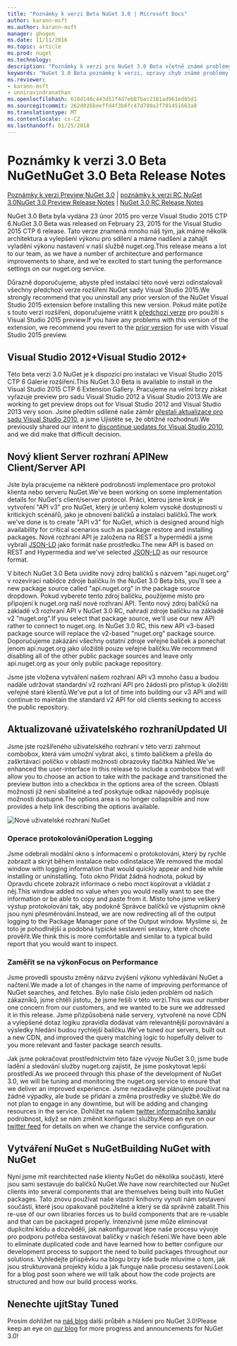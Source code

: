 ```yaml
---
title: "Poznámky k verzi Beta NuGet 3.0 | Microsoft Docs"
author: karann-msft
ms.author: karann-msft
manager: ghogen
ms.date: 11/11/2016
ms.topic: article
ms.prod: nuget
ms.technology: 
description: "Poznámky k verzi pro NuGet 3.0 Beta včetně známé problémy, opravy chyb, přidaných funkcí a chcete."
keywords: "NuGet 3.0 Beta poznámky k verzi, opravy chyb známé problémy, přidat funkce, chcete"
ms.reviewer:
- karann-msft
- unniravindranathan
ms.openlocfilehash: 618d140c443d51f4d7eb87bac2381ad961ed85d1
ms.sourcegitcommit: 262d026beeffd4f3b6fc47d780a2f701451663a8
ms.translationtype: MT
ms.contentlocale: cs-CZ
ms.lasthandoff: 01/25/2018
---
```

# <a name="nuget-30-beta-release-notes"></a><span data-ttu-id="754dc-104">Poznámky k verzi 3.0 Beta NuGet</span><span class="sxs-lookup"><span data-stu-id="754dc-104">NuGet 3.0 Beta Release Notes</span></span>

<span data-ttu-id="754dc-105">[Poznámky k verzi Preview NuGet 3.0](../release-notes/nuget-3.0-preview.md) | [poznámky k verzi RC NuGet 3.0](../release-notes/nuget-3.0-rc.md)</span><span class="sxs-lookup"><span data-stu-id="754dc-105">[NuGet 3.0 Preview Release Notes](../release-notes/nuget-3.0-preview.md) | [NuGet 3.0 RC Release Notes](../release-notes/nuget-3.0-rc.md)</span></span>

<span data-ttu-id="754dc-106">NuGet 3.0 Beta byla vydána 23 únor 2015 pro verze Visual Studio 2015 CTP 6.</span><span class="sxs-lookup"><span data-stu-id="754dc-106">NuGet 3.0 Beta was released on February 23, 2015 for the Visual Studio 2015 CTP 6 release.</span></span> <span data-ttu-id="754dc-107">Tato verze znamená mnoho náš tým, jak máme několik architektura a vylepšení výkonu pro sdílení a máme nadšení a zahájit vyladění výkonu nastavení v naší službě nuget.org.</span><span class="sxs-lookup"><span data-stu-id="754dc-107">This release means a lot to our team, as we have a number of architecture and performance improvements to share, and we're excited to start tuning the performance settings on our nuget.org service.</span></span>

<span data-ttu-id="754dc-108">Důrazně doporučujeme, abyste před instalací této nové verzi odinstalovali všechny předchozí verze rozšíření NuGet sady Visual Studio 2015.</span><span class="sxs-lookup"><span data-stu-id="754dc-108">We strongly recommend that you uninstall any prior version of the NuGet Visual Studio 2015 extension before installing this new version.</span></span>  <span data-ttu-id="754dc-109">Pokud máte potíže s touto verzí rozšíření, doporučujeme vrátit k [předchozí verze](http://nuget.codeplex.com/downloads/get/909582) pro použití s Visual Studio 2015 preview.</span><span class="sxs-lookup"><span data-stu-id="754dc-109">If you have any problems with this version of the extension, we recommend you revert to the [prior version](http://nuget.codeplex.com/downloads/get/909582) for use with Visual Studio 2015 preview.</span></span>

## <a name="visual-studio-2012"></a><span data-ttu-id="754dc-110">Visual Studio 2012+</span><span class="sxs-lookup"><span data-stu-id="754dc-110">Visual Studio 2012+</span></span>

<span data-ttu-id="754dc-111">Této beta verzi 3.0 NuGet je k dispozici pro instalaci ve Visual Studio 2015 CTP 6 Galerie rozšíření.</span><span class="sxs-lookup"><span data-stu-id="754dc-111">This NuGet 3.0 Beta is available to install in the Visual Studio 2015 CTP 6 Extension Gallery.</span></span> <span data-ttu-id="754dc-112">Pracujeme na velmi brzy získat vyřazuje preview pro sadu Visual Studio 2012 a Visual Studio 2013.</span><span class="sxs-lookup"><span data-stu-id="754dc-112">We are working to get preview drops out for Visual Studio 2012 and Visual Studio 2013 very soon.</span></span> <span data-ttu-id="754dc-113">Jsme předtím sdílené naše záměr [přestali aktualizace pro sadu Visual Studio 2010](http://blog.nuget.org/20141002/visual-studio-2010.html), a jsme Ujistěte se, že obtížné rozhodnutí.</span><span class="sxs-lookup"><span data-stu-id="754dc-113">We previously shared our intent to [discontinue updates for Visual Studio 2010](http://blog.nuget.org/20141002/visual-studio-2010.html), and we did make that difficult decision.</span></span>

## <a name="new-clientserver-api"></a><span data-ttu-id="754dc-114">Nový klient Server rozhraní API</span><span class="sxs-lookup"><span data-stu-id="754dc-114">New Client/Server API</span></span>

<span data-ttu-id="754dc-115">Jste byla pracujeme na některé podrobnosti implementace pro protokol klienta nebo serveru NuGet.</span><span class="sxs-lookup"><span data-stu-id="754dc-115">We've been working on some implementation details for NuGet's client/server protocol.</span></span> <span data-ttu-id="754dc-116">Práci, kterou jsme krok je vytvoření "API v3" pro NuGet, který je určený kolem vysoké dostupnosti u kritických scénářů, jako je obnovení balíčků a instalaci balíčků.</span><span class="sxs-lookup"><span data-stu-id="754dc-116">The work we've done is to create "API v3" for NuGet, which is designed around high availability for critical scenarios such as package restore and installing packages.</span></span> <span data-ttu-id="754dc-117">Nové rozhraní API je založena na REST a hypermédií a jsme vybrali [JSON-LD](http://json-ld.org) jako formát naše prostředku.</span><span class="sxs-lookup"><span data-stu-id="754dc-117">The new API is based on REST and Hypermedia and we've selected [JSON-LD](http://json-ld.org) as our resource format.</span></span>

<span data-ttu-id="754dc-118">V bitech NuGet 3.0 Beta uvidíte nový zdroj balíčků s názvem "api.nuget.org" v rozevírací nabídce zdroje balíčku.</span><span class="sxs-lookup"><span data-stu-id="754dc-118">In the NuGet 3.0 Beta bits, you'll see a new package source called "api.nuget.org" in the package source dropdown.</span></span>   <span data-ttu-id="754dc-119">Pokud vyberete tento zdroj balíčku, použijeme místo pro připojení k nuget.org naší nové rozhraní API. Tento nový zdroj balíčků na základě v3 rozhraní API v NuGet 3.0 RC, nahradí zdroje balíčku na základě v2 "nuget.org".</span><span class="sxs-lookup"><span data-stu-id="754dc-119">If you select that package source, we'll use our new API rather to connect to nuget.org. In NuGet 3.0 RC, this new API v3-based package source will replace the v2-based "nuget.org" package source.</span></span>  <span data-ttu-id="754dc-120">Doporučujeme zakázání všechny ostatní zdroje veřejné balíček a ponechat jenom api.nuget.org jako úložiště pouze veřejné balíčku.</span><span class="sxs-lookup"><span data-stu-id="754dc-120">We recommend disabling all of the other public package sources and leave only api.nuget.org as your only public package repository.</span></span>

<span data-ttu-id="754dc-121">Jsme jste vložena vytváření našem rozhraní API v3 mnoho času a budou nadále udržovat standardní v2 rozhraní API pro žádosti pro přístup k úložišti veřejné staré klientů.</span><span class="sxs-lookup"><span data-stu-id="754dc-121">We've put a lot of time into building our v3 API and will continue to maintain the standard v2 API for old clients seeking to access the public repository.</span></span>

## <a name="updated-ui"></a><span data-ttu-id="754dc-122">Aktualizované uživatelského rozhraní</span><span class="sxs-lookup"><span data-stu-id="754dc-122">Updated UI</span></span>

<span data-ttu-id="754dc-123">Jsme jste rozšířeného uživatelského rozhraní v této verzi zahrnout combobox, která vám umožní vybrat akci, s tímto balíčkem a přešla do zaškrtávací políčko v oblasti možnosti obrazovky tlačítka Náhled.</span><span class="sxs-lookup"><span data-stu-id="754dc-123">We've enhanced the user-interface in this release to include a combobox that will allow you to choose an action to take with the package and transitioned the preview button into a checkbox in the options area of the screen.</span></span>  <span data-ttu-id="754dc-124">Oblasti možnosti již není sbalitelné a teď poskytuje odkaz nápovědy popisuje možnosti dostupné.</span><span class="sxs-lookup"><span data-stu-id="754dc-124">The options area is no longer collapsible and now provides a help link describing the options available.</span></span>

![Nové uživatelské rozhraní NuGet](./media/NuGet-3.0-Beta/updated-ui.png)


### <a name="operation-logging"></a><span data-ttu-id="754dc-126">Operace protokolování</span><span class="sxs-lookup"><span data-stu-id="754dc-126">Operation Logging</span></span>

<span data-ttu-id="754dc-127">Jsme odebrali modální okno s informacemi o protokolování, který by rychle zobrazit a skrýt během instalace nebo odinstalace.</span><span class="sxs-lookup"><span data-stu-id="754dc-127">We removed the modal window with logging information that would quickly appear and hide while installing or uninstalling.</span></span>  <span data-ttu-id="754dc-128">Toto okno Přidat žádná hodnota, pokud by Opravdu chcete zobrazit informace o nebo moct kopírovat a vkládat z něj.</span><span class="sxs-lookup"><span data-stu-id="754dc-128">This window added no value when you would really want to see the information or be able to copy and paste from it.</span></span>  <span data-ttu-id="754dc-129">Místo toho jsme veškerý výstup protokolování tak, aby podokně Správce balíčků ve výstupním okně jsou nyní přesměrování.</span><span class="sxs-lookup"><span data-stu-id="754dc-129">Instead, we are now redirecting all of the output logging to the Package Manager pane of the Output window.</span></span>  <span data-ttu-id="754dc-130">Myslíme si, že toto je pohodlnější a podobná typické sestavení sestavy, které chcete prověřit.</span><span class="sxs-lookup"><span data-stu-id="754dc-130">We think this is more comfortable and similar to a typical build report that you would want to inspect.</span></span>


### <a name="focus-on-performance"></a><span data-ttu-id="754dc-131">Zaměřit se na výkon</span><span class="sxs-lookup"><span data-stu-id="754dc-131">Focus on Performance</span></span>

<span data-ttu-id="754dc-132">Jsme provedli spoustu změny názvu zvýšení výkonu vyhledávání NuGet a načtení.</span><span class="sxs-lookup"><span data-stu-id="754dc-132">We made a lot of changes in the name of improving performance of NuGet searches, and fetches.</span></span>  <span data-ttu-id="754dc-133">Bylo naše číslo jeden problém od našich zákazníků, jsme chtěli jistotu, že jsme řešili v této verzi.</span><span class="sxs-lookup"><span data-stu-id="754dc-133">This was our number one concern from our customers, and we wanted to be sure we addressed it in this release.</span></span>  <span data-ttu-id="754dc-134">Jsme přizpůsobená naše servery, vytvořené na nové CDN a vylepšené dotaz logiku zpravidla dodávat vám relevantnější porovnávání a výsledky hledání budou rychlejší balíčku.</span><span class="sxs-lookup"><span data-stu-id="754dc-134">We've tuned our servers, built out a new CDN, and improved the query matching logic to hopefully deliver to you more relevant and faster package search results.</span></span>

<span data-ttu-id="754dc-135">Jak jsme pokračovat prostřednictvím této fáze vývoje NuGet 3.0, jsme bude ladění a sledování služby nuget.org zajistit, že jsme poskytovat lepší prostředí.</span><span class="sxs-lookup"><span data-stu-id="754dc-135">As we proceed through this phase of the development of NuGet 3.0, we will be tuning and monitoring the nuget.org service to ensure that we deliver an improved experience.</span></span>  <span data-ttu-id="754dc-136">Jsme nezadávejte plánujete používat na žádné výpadky, ale bude se přidání a změna prostředky ve službě.</span><span class="sxs-lookup"><span data-stu-id="754dc-136">We do not plan to engage in any downtime, but will be adding and changing resources in the service.</span></span>  <span data-ttu-id="754dc-137">Dohlížet na našem [twitter informačního kanálu](http://twitter.com/nuget) podrobnost, když se nám změnit konfiguraci služby.</span><span class="sxs-lookup"><span data-stu-id="754dc-137">Keep an eye on our [twitter feed](http://twitter.com/nuget) for details on when we change the service configuration.</span></span>

## <a name="building-nuget-with-nuget"></a><span data-ttu-id="754dc-138">Vytváření NuGet s NuGet</span><span class="sxs-lookup"><span data-stu-id="754dc-138">Building NuGet with NuGet</span></span>

<span data-ttu-id="754dc-139">Nyní jsme mít rearchitected naše klienty NuGet do několika součásti, které jsou sami sestavuje do balíčků NuGet.</span><span class="sxs-lookup"><span data-stu-id="754dc-139">We have now rearchitected our NuGet clients into several components that are themselves being built into NuGet packages.</span></span> <span data-ttu-id="754dc-140">Tato znovu používat naše vlastní knihovny vynutí nám sestavení součásti, které jsou opakovaně použitelné a který se dá správně zabalit.</span><span class="sxs-lookup"><span data-stu-id="754dc-140">This re-use of our own libraries forces us to build components that are re-usable and that can be packaged properly.</span></span>  <span data-ttu-id="754dc-141">Intenzivně jsme může eliminovat duplicitní kódu a dozvěděli, jak nakonfigurovat lépe naše procesu vývoje pro podporu potřeba sestavovat balíčky v našich řešení.</span><span class="sxs-lookup"><span data-stu-id="754dc-141">We have been able to eliminate duplicated code and have learned how to better configure our development process to support the need to build packages throughout our solutions.</span></span>  <span data-ttu-id="754dc-142">Vyhledejte příspěvku na blogu brzy kde bude mluvíme o tom, jak jsou strukturovaná projekty kódu a jak funguje naše procesu sestavení.</span><span class="sxs-lookup"><span data-stu-id="754dc-142">Look for a blog post soon where we will talk about how the code projects are structured and how our build process works.</span></span>

## <a name="stay-tuned"></a><span data-ttu-id="754dc-143">Nenechte ujít</span><span class="sxs-lookup"><span data-stu-id="754dc-143">Stay Tuned</span></span>

<span data-ttu-id="754dc-144">Prosím dohlížet na [náš blog](http://blog.nuget.org) další průběh a hlášení pro NuGet 3.0!</span><span class="sxs-lookup"><span data-stu-id="754dc-144">Please keep an eye on [our blog](http://blog.nuget.org) for more progress and announcements for NuGet 3.0!</span></span>
